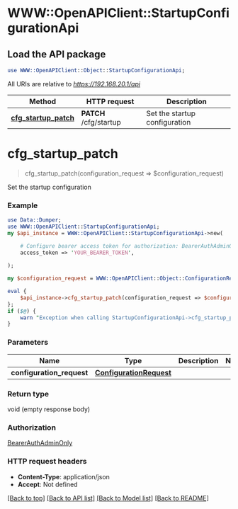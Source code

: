 # WWW::OpenAPIClient::StartupConfigurationApi

## Load the API package
```perl
use WWW::OpenAPIClient::Object::StartupConfigurationApi;
```

All URIs are relative to *https://192.168.20.1/api*

Method | HTTP request | Description
------------- | ------------- | -------------
[**cfg_startup_patch**](StartupConfigurationApi.md#cfg_startup_patch) | **PATCH** /cfg/startup | Set the startup configuration


# **cfg_startup_patch**
> cfg_startup_patch(configuration_request => $configuration_request)

Set the startup configuration

### Example
```perl
use Data::Dumper;
use WWW::OpenAPIClient::StartupConfigurationApi;
my $api_instance = WWW::OpenAPIClient::StartupConfigurationApi->new(

    # Configure bearer access token for authorization: BearerAuthAdminOnly
    access_token => 'YOUR_BEARER_TOKEN',
    
);

my $configuration_request = WWW::OpenAPIClient::Object::ConfigurationRequest->new(); # ConfigurationRequest | 

eval {
    $api_instance->cfg_startup_patch(configuration_request => $configuration_request);
};
if ($@) {
    warn "Exception when calling StartupConfigurationApi->cfg_startup_patch: $@\n";
}
```

### Parameters

Name | Type | Description  | Notes
------------- | ------------- | ------------- | -------------
 **configuration_request** | [**ConfigurationRequest**](ConfigurationRequest.md)|  | 

### Return type

void (empty response body)

### Authorization

[BearerAuthAdminOnly](../README.md#BearerAuthAdminOnly)

### HTTP request headers

 - **Content-Type**: application/json
 - **Accept**: Not defined

[[Back to top]](#) [[Back to API list]](../README.md#documentation-for-api-endpoints) [[Back to Model list]](../README.md#documentation-for-models) [[Back to README]](../README.md)


